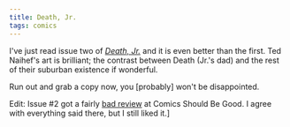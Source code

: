 ```yaml
---
title: Death, Jr.
tags: comics
---
```


I've just read issue two of [*Death, Jr.*][1] and it is even better than the first.
Ted Naihef's art is brilliant; the contrast between Death (Jr.'s dad) and the
rest of their suburban existence if wonderful.

Run out and grab a copy now, you [probably] won't be disappointed.

Edit: Issue #2 got a fairly [bad review][2] at Comics Should Be Good. I agree
with everything said there, but I still liked it.]

[1]: http://deathjr.com/comic.html
[2]: http://goodcomics.blogspot.com/2005/06/three-615-books-that-i-read-so-that.html
